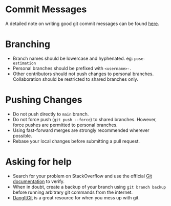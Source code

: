 # Commit Messages
A detailed note on writing good git commit messages can be found [here](https://tbaggery.com/2008/04/19/a-note-about-git-commit-messages.html).

# Branching
- Branch names should be lowercase and hyphenated. eg: `pose-estimation`
- Personal branches should be prefixed with `<username>-`. 
- Other contributors should not push changes to personal branches. Collaboration should be restricted to shared branches only.

# Pushing Changes
- Do not push directly to `main` branch.
- Do not force push (`git push --force`) to shared branches. However, force pushes are permitted to personal branches.
- Using fast-forward merges are strongly recommended wherever possible. 
- Rebase your local changes before submitting a pull request.

# Asking for help
- Search for your problem on StackOverflow and use the official [Git documentation](https://git-scm.com/docs) to verify.
- When in doubt, create a backup of your branch using `git branch backup`  before running arbitrary git commands from the internet.
- [DangItGit](https://dangitgit.com/en) is a great resource for when you mess up with git.

